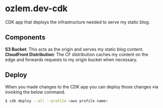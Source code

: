 # ozlem.dev-cdk

CDK app that deploys the infrastructure needed to serve my static blog.

## Components

**S3 Bucket**: This acts as the origin and serves my static blog content.
**CloudFront Distribution**: The CF distribution caches my content on the edge and forwards requests to my origin bucket when necessary.


## Deploy

When you made changes to the CDK app you can deploy those changes via invoking the below command.
```bash
$ cdk deploy --all --profile <aws profile name>
```
